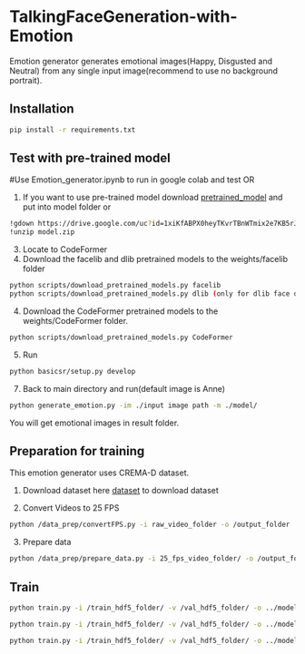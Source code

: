 # TalkingFaceGeneration-with-Emotion                                         
Emotion generator generates emotional images(Happy, Disgusted and Neutral) from any single input image(recommend to use no background portrait).

## Installation
```bash
pip install -r requirements.txt
```

## Test with pre-trained model
#Use Emotion_generator.ipynb to run in google colab and test
OR 
1. If you want to use pre-trained model download [pretrained_model](https://drive.google.com/drive/folders/10lDoeIq_68FRFvQEXD4LFjU_JhK1q2Xi?usp=sharing) and put into model folder or
 ```bash
!gdown https://drive.google.com/uc?id=1xiKfABPX0heyTKvrTBnWTmix2e7KB5rJ&export=download
!unzip model.zip
```
3. Locate to CodeFormer
4. Download the facelib and dlib pretrained models to the weights/facelib folder
 ```bash
python scripts/download_pretrained_models.py facelib
python scripts/download_pretrained_models.py dlib (only for dlib face detector)
```
4. Download the CodeFormer pretrained models to the weights/CodeFormer folder.
 ```bash
python scripts/download_pretrained_models.py CodeFormer
```
5. Run
```bash
python basicsr/setup.py develop
```
7. Back to main directory and run(default image is Anne)
 ```bash
python generate_emotion.py -im ./input image path -m ./model/
```

You will get emotional images in result folder.

## Preparation for training
This emotion generator uses CREMA-D dataset.

1. Download dataset here [dataset](https://github.com/CheyneyComputerScience/CREMA-D) to download dataset

2. Convert Videos to 25 FPS
```bash
python /data_prep/convertFPS.py -i raw_video_folder -o /output_folder
```

3. Prepare data
```bash
python /data_prep/prepare_data.py -i 25_fps_video_folder/ -o /output_folder --mode 1 --nw 1
```


## Train

```bash
python train.py -i /train_hdf5_folder/ -v /val_hdf5_folder/ -o ../models/mde/ --pre_train 1 --disc_emo 1 --lr_emo 1e-4
```

```bash
python train.py -i /train_hdf5_folder/ -v /val_hdf5_folder/ -o ../models/pre_gen/ --lr_g 1e-4
```

```bash
python train.py -i /train_hdf5_folder/ -v /val_hdf5_folder/ -o ../models/tface_emo/ -m ../models/pre_gen/ -mde ../models/mde/ --disc_frame 0.01 --disc_emo 0.001
```
